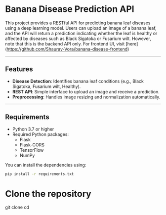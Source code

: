 # Banana Disease Prediction API

This project provides a RESTful API for predicting banana leaf diseases using a deep learning model. Users can upload an image of a banana leaf, and the API will return a prediction indicating whether the leaf is healthy or affected by diseases such as Black Sigatoka or Fusarium wilt. However, note that this is the backend API only. For frontend UI, visit [here] (https://github.com/Shaurav-Vora/banana-disease-frontend)

---

## Features
- **Disease Detection**: Identifies banana leaf conditions (e.g., Black Sigatoka, Fusarium wilt, Healthy).
- **REST API**: Simple interface to upload an image and receive a prediction.
- **Preprocessing**: Handles image resizing and normalization automatically.

---

## Requirements
- Python 3.7 or higher
- Required Python packages:
  - Flask
  - Flask-CORS
  - TensorFlow
  - NumPy

You can install the dependencies using:
```bash
pip install -r requirements.txt
```
# Clone the repository
git clone <repository-url>
cd <repository-folder>
